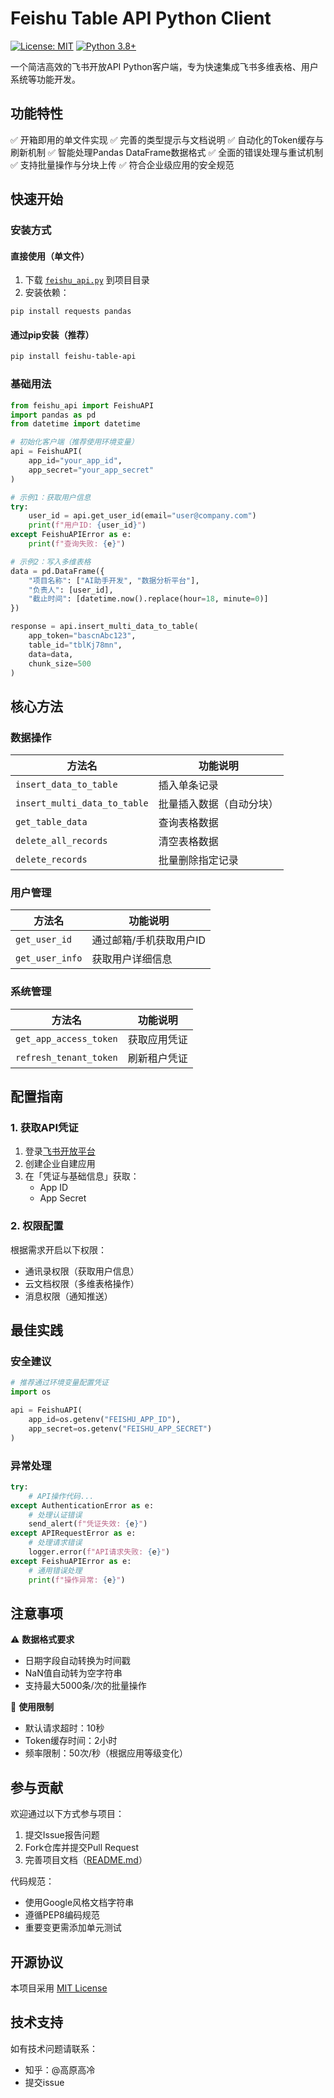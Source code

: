 # Feishu Table API Python Client

[![License: MIT](https://img.shields.io/badge/License-MIT-yellow.svg)](https://opensource.org/licenses/MIT)
[![Python 3.8+](https://img.shields.io/badge/Python-3.8%2B-blue.svg)](https://www.python.org/)

一个简洁高效的飞书开放API Python客户端，专为快速集成飞书多维表格、用户系统等功能开发。

## 功能特性

✅ 开箱即用的单文件实现
✅ 完善的类型提示与文档说明
✅ 自动化的Token缓存与刷新机制
✅ 智能处理Pandas DataFrame数据格式
✅ 全面的错误处理与重试机制
✅ 支持批量操作与分块上传
✅ 符合企业级应用的安全规范

## 快速开始

### 安装方式

#### 直接使用（单文件）

1. 下载 [`feishu_api.py`](https://github.com/encyc/feishu_table_api) 到项目目录
2. 安装依赖：

```
pip install requests pandas
```

#### 通过pip安装（推荐）

```bash
pip install feishu-table-api
```

### 基础用法

```python
from feishu_api import FeishuAPI
import pandas as pd
from datetime import datetime

# 初始化客户端（推荐使用环境变量）
api = FeishuAPI(
    app_id="your_app_id",
    app_secret="your_app_secret"
)

# 示例1：获取用户信息
try:
    user_id = api.get_user_id(email="user@company.com")
    print(f"用户ID: {user_id}")
except FeishuAPIError as e:
    print(f"查询失败: {e}")

# 示例2：写入多维表格
data = pd.DataFrame({
    "项目名称": ["AI助手开发", "数据分析平台"],
    "负责人": [user_id],
    "截止时间": [datetime.now().replace(hour=18, minute=0)]
})

response = api.insert_multi_data_to_table(
    app_token="bascnAbc123",
    table_id="tblKj78mn",
    data=data,
    chunk_size=500
)
```

## 核心方法

### 数据操作

| 方法名                         | 功能说明                 |
| ------------------------------ | ------------------------ |
| `insert_data_to_table`       | 插入单条记录             |
| `insert_multi_data_to_table` | 批量插入数据（自动分块） |
| `get_table_data`             | 查询表格数据             |
| `delete_all_records`         | 清空表格数据             |
| `delete_records`             | 批量删除指定记录         |

### 用户管理

| 方法名            | 功能说明                |
| ----------------- | ----------------------- |
| `get_user_id`   | 通过邮箱/手机获取用户ID |
| `get_user_info` | 获取用户详细信息        |

### 系统管理

| 方法名                   | 功能说明     |
| ------------------------ | ------------ |
| `get_app_access_token` | 获取应用凭证 |
| `refresh_tenant_token` | 刷新租户凭证 |

## 配置指南

### 1. 获取API凭证

1. 登录[飞书开放平台](https://open.feishu.cn/)
2. 创建企业自建应用
3. 在「凭证与基础信息」获取：
   - App ID
   - App Secret

### 2. 权限配置

根据需求开启以下权限：

- 通讯录权限（获取用户信息）
- 云文档权限（多维表格操作）
- 消息权限（通知推送）

## 最佳实践

### 安全建议

```python
# 推荐通过环境变量配置凭证
import os

api = FeishuAPI(
    app_id=os.getenv("FEISHU_APP_ID"),
    app_secret=os.getenv("FEISHU_APP_SECRET")
)
```

### 异常处理

```python
try:
    # API操作代码...
except AuthenticationError as e:
    # 处理认证错误
    send_alert(f"凭证失效: {e}")
except APIRequestError as e:
    # 处理请求错误
    logger.error(f"API请求失败: {e}")
except FeishuAPIError as e:
    # 通用错误处理
    print(f"操作异常: {e}")
```

## 注意事项

⚠️ **数据格式要求**

- 日期字段自动转换为时间戳
- NaN值自动转为空字符串
- 支持最大5000条/次的批量操作

📝 **使用限制**

- 默认请求超时：10秒
- Token缓存时间：2小时
- 频率限制：50次/秒（根据应用等级变化）

## 参与贡献

欢迎通过以下方式参与项目：

1. 提交Issue报告问题
2. Fork仓库并提交Pull Request
3. 完善项目文档（[README.md](https://github.com/encyc/feishu_table_api/blob/main/README.md)）

代码规范：

- 使用Google风格文档字符串
- 遵循PEP8编码规范
- 重要变更需添加单元测试

## 开源协议

本项目采用 [MIT License](LICENSE)

## 技术支持

如有技术问题请联系：

- 知乎：@高原高冷
- 提交issue
